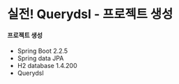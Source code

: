 # 실전! Querydsl - 프로젝트 생성

#### 프로젝트 생성
- Spring Boot 2.2.5
- Spring data JPA
- H2 database 1.4.200
- Querydsl
